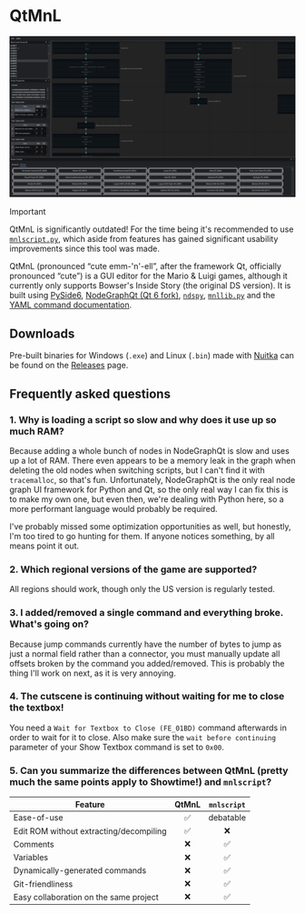 # QtMnL
![Screenshot of QtMnL](docs/screenshot.png)

> [!IMPORTANT]
> QtMnL is significantly outdated! For the time being it's recommended to use [`mnlscript.py`](https://github.com/MnL-Modding/mnlscript.py),
> which aside from features has gained significant usability improvements since this tool was made.

QtMnL (pronounced “cute emm-'n'-ell”, after the framework Qt, officially pronounced “cute”) is a GUI editor for the Mario & Luigi games, although it currently only supports Bowser's Inside Story (the original DS version). It is built using [PySide6](https://doc.qt.io/qtforpython-6/), [NodeGraphQt (Qt 6 fork)](https://github.com/jack-mil/NodeGraphQt/tree/pyside6), [`ndspy`](https://ndspy.readthedocs.io), [`mnllib.py`](https://github.com/MnL-Modding/mnllib.py) and the [YAML command documentation](https://github.com/MnL-Modding/BIS-docs/tree/main/cutscene_code).

## Downloads
Pre-built binaries for Windows (`.exe`) and Linux (`.bin`) made with [Nuitka](https://nuitka.net/) can be found on the [Releases](https://github.com/MnL-Modding/QtMnL/releases) page.

## Frequently asked questions
### 1. Why is loading a script so slow and why does it use up so much RAM?
Because adding a whole bunch of nodes in NodeGraphQt is slow and uses up a lot of RAM. There even appears to be a memory leak in the graph when deleting the old nodes when switching scripts, but I can't find it with `tracemalloc`, so that's fun. Unfortunately, NodeGraphQt is the only real node graph UI framework for Python and Qt, so the only real way I can fix this is to make my own one, but even then, we're dealing with Python here, so a more performant language would probably be required.

I've probably missed some optimization opportunities as well, but honestly, I'm too tired to go hunting for them. If anyone notices something, by all means point it out.

### 2. Which regional versions of the game are supported?
All regions should work, though only the US version is regularly tested.

### 3. I added/removed a single command and everything broke. What's going on?
Because jump commands currently have the number of bytes to jump as just a normal field rather than a connector, you must manually update all offsets broken by the command you added/removed. This is probably the thing I'll work on next, as it is very annoying.

### 4. The cutscene is continuing without waiting for me to close the textbox!
You need a `Wait for Textbox to Close (FE_01BD)` command afterwards in order to wait for it to close. Also make sure the `wait before continuing` parameter of your Show Textbox command is set to `0x00`.

### 5. Can you summarize the differences between QtMnL (pretty much the same points apply to Showtime!) and `mnlscript`?
| Feature                                 | QtMnL | `mnlscript` |
| --------------------------------------- | :---: | :---------: |
| Ease-of-use                             |   ✅   | debatable  |
| Edit ROM without extracting/decompiling |   ✅   |     ❌      |
| Comments                                |   ❌   |     ✅      |
| Variables                               |   ❌   |     ✅      |
| Dynamically-generated commands          |   ❌   |     ✅      |
| Git-friendliness                        |   ❌   |     ✅      |
| Easy collaboration on the same project  |   ❌   |     ✅      |
